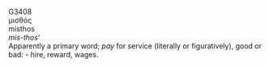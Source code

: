 G3408  
μισθός  
misthos  
*mis-thos‘*  
Apparently a primary word; *pay* for service (literally or
figuratively), good or bad: - hire, reward, wages.  
